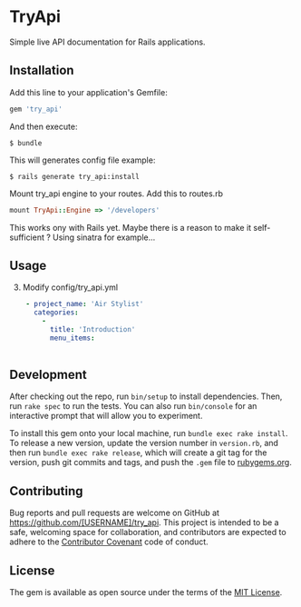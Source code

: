 # TryApi

Simple live API documentation for Rails applications.

## Installation

Add this line to your application's Gemfile:

```ruby
gem 'try_api'
```

And then execute:

    $ bundle
    
This will generates config file example:

    $ rails generate try_api:install
    
Mount try_api engine to your routes. Add this to routes.rb

```ruby
mount TryApi::Engine => '/developers'
```

This works ony with Rails yet. Maybe there is a reason to make it self-sufficient ? Using sinatra for example...

## Usage

3. Modify config/try_api.yml

```yml
    - project_name: 'Air Stylist'
      categories:
        -
          title: 'Introduction'
          menu_items:
           
```

## Development

After checking out the repo, run `bin/setup` to install dependencies. Then, run `rake spec` to run the tests. You can also run `bin/console` for an interactive prompt that will allow you to experiment.

To install this gem onto your local machine, run `bundle exec rake install`. To release a new version, update the version number in `version.rb`, and then run `bundle exec rake release`, which will create a git tag for the version, push git commits and tags, and push the `.gem` file to [rubygems.org](https://rubygems.org).

## Contributing

Bug reports and pull requests are welcome on GitHub at https://github.com/[USERNAME]/try_api. This project is intended to be a safe, welcoming space for collaboration, and contributors are expected to adhere to the [Contributor Covenant](http://contributor-covenant.org) code of conduct.


## License

The gem is available as open source under the terms of the [MIT License](http://opensource.org/licenses/MIT).

